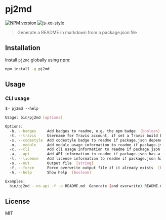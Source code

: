 # pj2md

[![NPM version][npm-image]][npm-url] [![js-xo-style][codestyle-image]][codestyle-url]

> Generate a README in markdown from a package.json file

## Installation

Install `pj2md` globally using [npm](https://www.npmjs.com/):

```bash
npm install -g pj2md
```

## Usage

### CLI usage

```bash
$> pj2md --help

Usage: bin/pj2md [options]

Options:
  -b, --badges     Add badges to readme, e.g. the npm badge  [boolean] [default: true]
  -t, --travis     Username for Travis account, if set a Travis build badge is included when adding badges to readme if .travis.yml exists  [string]
  -s, --codestyle  Add codestyle badge to readme if package.json depends on semistandard or standard  [boolean] [default: true]
  -m, --module     Add module usage information to readme if package.json has a main section  [boolean] [default: true]
  -c, --cli        Add cli usage information to readme if package.json has a bin section  [boolean] [default: true]
  -a, --api        Add API information to readme if package.json has a main section  [boolean] [default: true]
  -l, --license    Add license information to readme if package.json has a license section  [boolean] [default: true]
  -o, --out        Output file  [string]
  -f, --force      Force overwrite output file if it already exists  [boolean] [default: false]
  -h, --help       Show help  [boolean]

Examples:
  bin/pj2md --no-api -f -o README.md  Generate (and overwrite) README.md without API information from current package.json file

```

## License

MIT

[npm-url]: https://npmjs.org/package/pj2md
[npm-image]: https://badge.fury.io/js/pj2md.svg
[codestyle-url]: https://github.com/sindresorhus/xo
[codestyle-image]: https://img.shields.io/badge/code%20style-xo-brightgreen.svg?style=flat
